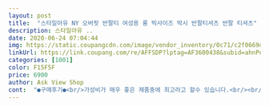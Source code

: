```yaml
---
layout: post 
title:  "스타일아유 NY 오버핏 반팔티 여성용 롱 빅사이즈 박시 반팔티셔츠 반팔 티셔츠" 
description: 스타일아유 ..
date: 2020-06-24 07:04:44 
img: https://static.coupangcdn.com/image/vendor_inventory/0c71/c2f0669df4977b0d4d251affb95bb201e455f5820fc03d46a0969de1345f.jpg 
linkUrl: https://link.coupang.com/re/AFFSDP?lptag=AF3600438&subid=ahnPublicAsk&pageKey=1602845269&itemId=2737653556&vendorItemId=70727722125&traceid=V0-113-539de881e4d4c7bc 
categories: [1001] 
color: F15F5F 
price: 6900 
author: Ask View Shop 
cont:  "●구매후기●<br/>가성비가 매우 좋은 제품중에 최고라고 할수 있습니다.<br/><br/>또 구매하러 왔습니다.<br/><br/>번창하세유<br/>부들부들 소재가 너무 느낌이 좋구요.<br/><br/>옷 질이 넘 좋아요<br/>이가격에 이정도일줄은... <br/> 득템 했네요 ㅎㅎㅎ<br/>파랑샀는데 다크블루 인줄 알았는디 완전 쨍한 블루 촌스런 블루... <br/>못입겠어요<br/>" 
---
```

